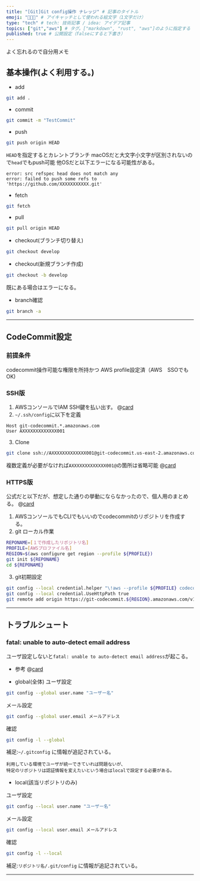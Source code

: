 ```yaml
---
title: "[Git]Git config操作 ナレッジ" # 記事のタイトル
emoji: "👨🏻‍💻" # アイキャッチとして使われる絵文字（1文字だけ）
type: "tech" # tech: 技術記事 / idea: アイデア記事
topics: ["git","aws"] # タグ。["markdown", "rust", "aws"]のように指定する
published: true # 公開設定（falseにすると下書き）
---
```


よく忘れるので自分用メモ

## 基本操作(よく利用する。)

- add
```bash
git add .
```

- commit
```bash
git commit -m "TestCommit"
```

- push
```bash
git push origin HEAD
```
`HEAD`を指定するとカレントブランチ
macOSだと大文字小文字が区別されないので`head`でもpush可能 他OSだと以下エラーになる可能性がある。
```
error: src refspec head does not match any
error: failed to push some refs to 'https://github.com/XXXXXXXXXXX.git'
```

- fetch
```bash
git fetch
```

- pull
```bash
git pull origin HEAD
```

- checkout(ブランチ切り替え)
```bash
git checkout develop
```


- checkout(新規ブランチ作成)
```bash
git checkout -b develop
```
既にある場合はエラーになる。

- branch確認
```bash
git branch -a
```


---
## CodeCommit設定
### 前提条件
codecommit操作可能な権限を所持かつ AWS profile設定済（AWS　SSOでもOK)

### SSH版
1. AWSコンソールでIAM SSH鍵を払い出す。
@[card](https://docs.aws.amazon.com/codecommit/latest/userguide/setting-up-ssh-unixes.html)
2. `~/.ssh/config`に以下を定義
```
Host git-codecommit.*.amazonaws.com
User AXXXXXXXXXXXXX001
```
3. Clone
```bash
git clone ssh://AXXXXXXXXXXXXX001@git-codecommit.us-east-2.amazonaws.com/v1/repos/MyDemoRepo my-demo-repo
```
複数定義が必要がなければ`AXXXXXXXXXXXXX001@`の箇所は省略可能
@[card](https://docs.aws.amazon.com/codecommit/latest/userguide/setting-up-ssh-unixes.html#setting-up-ssh-unixes-connect-console)


### HTTPS版
公式だと以下だが、想定した通りの挙動にならなかったので、個人用のまとめる。
@[card](https://docs.aws.amazon.com/ja_jp/codecommit/latest/userguide/setting-up-gc.html)
1. AWSコンソールでもCLIでもいいのでcodecommitのリポジトリを作成する。
2. git ローカル作業
```bash
REPONAME=[１で作成したリポジトリ名]
PROFILE=[AWSプロファイル名]
REGION=$(aws configure get region --profile ${PROFILE})
git init ${REPONAME}
cd ${REPONAME}
```
3. git初期設定
```bash
git config --local credential.helper "\!aws --profile ${PROFILE} codecommit credential-helper \$@"
git config --local credential.UseHttpPath true
git remote add origin https://git-codecommit.${REGION}.amazonaws.com/v1/repos/${REPONAME}
```



---

## トラブルシュート
### fatal: unable to auto-detect email address
ユーザ設定しないと`fatal: unable to auto-detect email address`が起こる。
- 参考
@[card](https://qiita.com/w-tdon/items/24348728c9256e5bf945)

- global(全体)
ユーザ設定
```bash
git config --global user.name "ユーザー名"
```
メール設定
```bash
git config --global user.email メールアドレス
```
確認
```bash
git config -l --global
```
補足:`~/.gitconfig` に情報が追記されている。


```
利用している環境でユーザが統一できていれば問題ないが、
特定のリポジトリは認証情報を変えたいという場合はlocalで設定する必要がある。
```

- local(該当リポジトリのみ)

ユーザ設定
```bash
git config --local user.name "ユーザー名"
```
メール設定
```bash
git config --local user.email メールアドレス
```
確認
```bash
git config -l --local
```
補足:`リポジトリ名/.git/config` に情報が追記されている。


---
